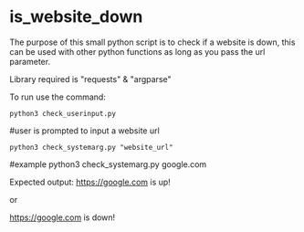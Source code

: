 # is_website_down

The purpose of this small python script is to check if a website is down, this can be used with other python functions as long as you pass the url parameter.

Library required is "requests" & "argparse"

To run use the command: 

`python3 check_userinput.py`

#user is prompted to input a website url

`python3 check_systemarg.py "website_url"`

#example python3 check_systemarg.py google.com

Expected output:
https://google.com is up!

or 

https://google.com is down!
